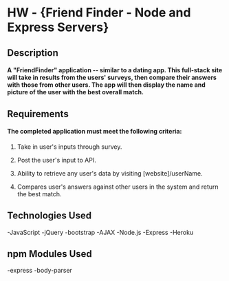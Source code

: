 # HW - {Friend Finder - Node and Express Servers}

## Description
#### A "FriendFinder" application -- similar to a dating app. This full-stack site will take in results from the users' surveys, then compare their answers with those from other users. The app will then display the name and picture of the user with the best overall match. 




## Requirements
#### The completed application must meet the following criteria:

1. Take in user's inputs through survey.

2. Post the user's input to API.

3. Ability to retrieve any user's data by visiting [website]/userName.

4. Compares user's answers against other users in the system and return the best match.


## Technologies Used
-JavaScript
-jQuery
-bootstrap
-AJAX
-Node.js
-Express
-Heroku

## npm Modules Used
-express
-body-parser
